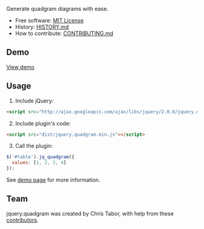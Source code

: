 Generate quadgram diagrams with ease.

* Free software: [MIT License](http://christabor.mit-license.org/)
* History: [HISTORY.md](https://github.com/christabor/jquery.quadgram/blob/master/HISTORY.md)
* How to contribute: [CONTRIBUTING.md](https://github.com/christabor/jquery.quadgram/blob/master/CONTRIBUTING.md)

## Demo

[View demo](http://christabor.github.io/jquery.quadgram)

## Usage

1. Include jQuery:

  ```html
  <script src="http://ajax.googleapis.com/ajax/libs/jquery/2.0.0/jquery.min.js"></script>
  ```

2. Include plugin's code:

  ```html
  <script src="dist/jquery.quadgram.min.js"></script>
  ```

3. Call the plugin:

  ```javascript
$('#table').jq_quadgram({
	values: [1, 2, 3, 4]
});
  ```

See [demo page](demo/index.html) for more information.

## Team

jquery.quadgram was created by Chris Tabor, with help from these [contributors](https://github.com/christabor/jquery.quadgram/graphs/contributors).
